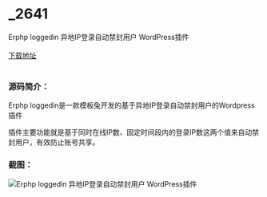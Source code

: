 # _2641
Erphp loggedin 异地IP登录自动禁封用户 WordPress插件
<br/></br>
[下载地址](https://www.uuid2.com/2641.html "下载地址")
<br/></br>
<h3>源码简介：</h3>
<p>Erphp loggedin是一款模板兔开发的基于异地IP登录自动禁封用户的Wordpress插件<p>
<p>插件主要功能就是基于同时在线IP数、固定时间段内的登录IP数这两个值来自动禁封用户，有效防止账号共享。<p>
<h3>截图：</h3>
<img src="https://www.uuid2.com/wp-content/uploads/img/202109/ef2b319548.jpg" alt="Erphp loggedin 异地IP登录自动禁封用户 WordPress插件">
